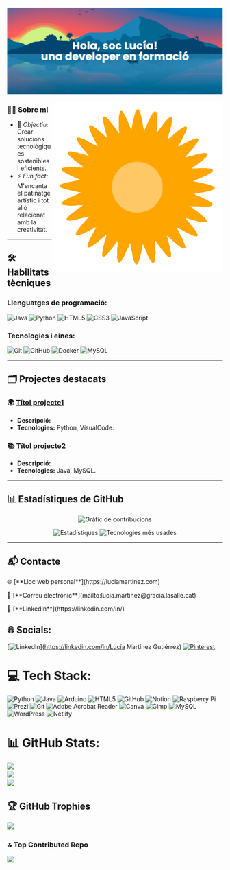 [![MasterHead](https://github.com/lucia-M-G/lucia-M-G/blob/main/assets/banner.png)](https://github.com/lucia-M-G)

<img align="right" alt="GIF" src="https://github.com/lucia-M-G/lucia-M-G/blob/main/assets/sun.gif" width="400"/>

### 👩‍💻 **Sobre mi**
- 🎯 *Objectiu:* Crear solucions tecnològiques sostenibles i eficients.  
- ⚡ *Fun fact:* M'encanta el patinatge artístic i tot allò relacionat amb la creativitat.

---

## 🛠️ **Habilitats tècniques**
### Llenguatges de programació:
![Java](https://img.shields.io/badge/Java-%23ED8B00.svg?style=for-the-badge&logo=java&logoColor=white)
![Python](https://img.shields.io/badge/Python-%233776AB.svg?style=for-the-badge&logo=python&logoColor=white)
![HTML5](https://img.shields.io/badge/HTML5-%23E34F26.svg?style=for-the-badge&logo=html5&logoColor=white)
![CSS3](https://img.shields.io/badge/CSS3-%231572B6.svg?style=for-the-badge&logo=css3&logoColor=white)
![JavaScript](https://img.shields.io/badge/JavaScript-%23F7DF1E.svg?style=for-the-badge&logo=javascript&logoColor=black)

### Tecnologies i eines:
![Git](https://img.shields.io/badge/Git-%23F05032.svg?style=for-the-badge&logo=git&logoColor=white)
![GitHub](https://img.shields.io/badge/GitHub-%23181717.svg?style=for-the-badge&logo=github&logoColor=white)
![Docker](https://img.shields.io/badge/Docker-%232496ED.svg?style=for-the-badge&logo=docker&logoColor=white)
![MySQL](https://img.shields.io/badge/MySQL-%2300f.svg?style=for-the-badge&logo=mysql&logoColor=white)

---

## 🗂️ **Projectes destacats**
### 🌍 [Títol projecte1](https://github.com/luciaMartinez/urlprojecte1)
- **Descripció:**
- **Tecnologies:** Python, VisualCode.

### 📚 [Títol projecte2](https://github.com/luciaMartinez/urlprojecte2)
- **Descripció:** 
- **Tecnologies:** Java, MySQL.  

---

## 📊 **Estadístiques de GitHub**
<p align="center">
  <img alt="Gràfic de contribucions" src="https://ghchart.rshah.org/FF5733/lucia-m-g" width="600"/>
</p>
<p align="center">
  <img alt="Estadístiques" src="https://github-readme-stats.vercel.app/api?username=lucia-m-g&show_icons=true&theme=radical" width="400"/>
  <img alt="Tecnologies més usades" src="https://github-readme-stats.vercel.app/api/top-langs/?username=lucia-m-g&layout=compact&theme=radical" width="400"/>
</p>

---

## 📬 **Contacte**
<p align="center">
  <p>🌐 [**Lloc web personal**](https://luciamartinez.com)</p>  
  <p>📧 [**Correu electrònic**](mailto:lucia.martinez@gracia.lasalle.cat)</p>  
  <p>💼 [**LinkedIn**](https://linkedin.com/in/)</p>  
</p>


## 🌐 Socials:
[![LinkedIn](https://img.shields.io/badge/LinkedIn-%230077B5.svg?logo=linkedin&logoColor=white)](https://linkedin.com/in/Lucía Martínez Gutiérrez) [![Pinterest](https://img.shields.io/badge/Pinterest-%23E60023.svg?logo=Pinterest&logoColor=white)](https://pinterest.com/LuMaGuu) 

# 💻 Tech Stack:
![Python](https://img.shields.io/badge/python-3670A0?style=for-the-badge&logo=python&logoColor=ffdd54) ![Java](https://img.shields.io/badge/java-%23ED8B00.svg?style=for-the-badge&logo=openjdk&logoColor=white) ![Arduino](https://img.shields.io/badge/-Arduino-00979D?style=for-the-badge&logo=Arduino&logoColor=white) ![HTML5](https://img.shields.io/badge/html5-%23E34F26.svg?style=for-the-badge&logo=html5&logoColor=white) ![GitHub](https://img.shields.io/badge/github-%23121011.svg?style=for-the-badge&logo=github&logoColor=white) ![Notion](https://img.shields.io/badge/Notion-%23000000.svg?style=for-the-badge&logo=notion&logoColor=white) ![Raspberry Pi](https://img.shields.io/badge/-Raspberry_Pi-C51A4A?style=for-the-badge&logo=Raspberry-Pi) ![Prezi](https://img.shields.io/badge/Prezi-%23000000.svg?style=for-the-badge&logo=Prezi&logoColor=white) ![Git](https://img.shields.io/badge/git-%23F05033.svg?style=for-the-badge&logo=git&logoColor=white) ![Adobe Acrobat Reader](https://img.shields.io/badge/Adobe%20Acrobat%20Reader-EC1C24.svg?style=for-the-badge&logo=Adobe%20Acrobat%20Reader&logoColor=white) ![Canva](https://img.shields.io/badge/Canva-%2300C4CC.svg?style=for-the-badge&logo=Canva&logoColor=white) ![Gimp](https://img.shields.io/badge/Gimp-657D8B?style=for-the-badge&logo=gimp&logoColor=FFFFFF) ![MySQL](https://img.shields.io/badge/mysql-4479A1.svg?style=for-the-badge&logo=mysql&logoColor=white) ![WordPress](https://img.shields.io/badge/WordPress-%23117AC9.svg?style=for-the-badge&logo=WordPress&logoColor=white) ![Netlify](https://img.shields.io/badge/netlify-%23000000.svg?style=for-the-badge&logo=netlify&logoColor=#00C7B7)
# 📊 GitHub Stats:
![](https://github-readme-stats.vercel.app/api?username=lucia-M-G&theme=aura_dark&hide_border=false&include_all_commits=true&count_private=true)<br/>
![](https://github-readme-streak-stats.herokuapp.com/?user=lucia-M-G&theme=aura_dark&hide_border=false)<br/>
![](https://github-readme-stats.vercel.app/api/top-langs/?username=lucia-M-G&theme=aura_dark&hide_border=false&include_all_commits=true&count_private=true&layout=compact)

## 🏆 GitHub Trophies
![](https://github-profile-trophy.vercel.app/?username=lucia-M-G&theme=rose_pine&no-frame=false&no-bg=false&margin-w=4)

### 🔝 Top Contributed Repo
![](https://github-contributor-stats.vercel.app/api?username=lucia-M-G&limit=5&theme=rose_pine&combine_all_yearly_contributions=true)
